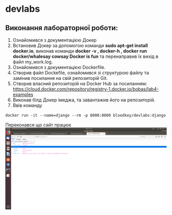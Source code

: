 # devlabs
## Виконання лабораторної роботи:
1. Ознайомився з документацією Докер 
2. Встановив Докер за допомогою команди **sudo apt-get install docker.io**, виконав команди **docker -v , docker-h , docker run docker/whalesay cowsay Docker is fun** та перенаправив їх вихід в файл my_work.log.
3. Ознайомився з документацією Dockerfile.
4. Створив файл Dockefile, ознайомився зі структурою файлу та замінив посилання на свій репозиторій Git.
5. Створив власний репозиторій на Docker Hub за посиланням: https://cloud.docker.com/repository/registry-1.docker.io/bobas/lab4-examples
6. Виконав білд Докер імеджа, та завантажив його на репозиторій.
7. Ввів команду 
```console 
docker run -it --name=django --rm -p 8000:8000 bloodkey/devlabs:django
```
Переконався що сайт працює
![alttext](test.png)
